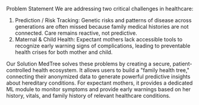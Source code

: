 Problem Statement
We are addressing two critical challenges in healthcare:
1. Prediction / Risk Tracking: Genetic risks and patterns of disease across generations are often missed because family medical histories are not connected. Care remains reactive, not predictive.
2. Maternal & Child Health: Expectant mothers lack accessible tools to recognize early warning signs of complications, leading to preventable health crises for both mother and child.

Our Solution
MedTree solves these problems by creating a secure, patient-controlled health ecosystem. It allows users to build a "family health tree," connecting their anonymized data to generate powerful predictive insights about hereditary conditions. For expectant mothers, it provides a dedicated ML module to monitor symptoms and provide early warnings based on her history, vitals, and family history of relevant healthcare conditions.
